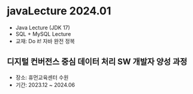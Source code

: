 # javaLecture 2024.01
- Java Lecture (JDK 17)
- SQL + MySQL Lecture
- 교재: Do it! 자바 완전 정복

## 디지털 컨버전스 중심 데이터 처리 SW 개발자 양성 과정
- 장소: 휴먼교육센터 수원
- 기간: 2023.12 ~ 2024.06
